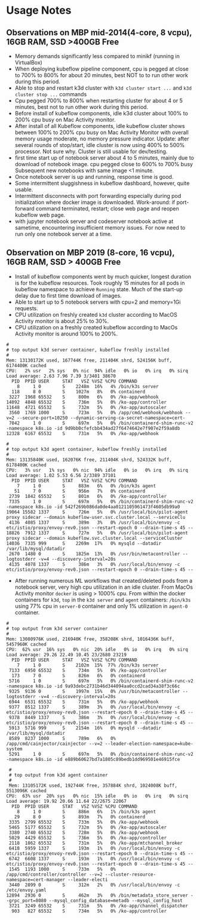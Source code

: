 # Usage Notes

## Observations on MBP mid-2014(4-core, 8 vcpu), 16GB RAM, SSD >400GB Free
* Memory demands significantly less compared to minikf (running in VirtualBox)
* When deploying kubeflow pipeline component, cpu is pegged at close to 700% to 800% for about 20 minutes, best NOT to to run other work during this period.
* Able to stop and restart k3d cluster with `k3d cluster start ...` and `k3d cluster stop ...` commands
* Cpu pegged 700% to 800% when restarting cluster for about 4 or 5 minutes, best not to run other work during this period.
* Before install of kubeflow components, idle k3d cluster about 100% to 200% cpu busy on Mac Activity monitor.
* After install of all Kubeflow components, idle kubeflow cluster shows between 100% to 200% cpu busy on Mac Activity Monitor with overall memory usage moderate, no memory pressure indicator.  Update: after several rounds of stop/start, idle cluster is now using 400% to 500% processor.  Not sure why.  Cluster is still usable for dev/testing.
* first time start up of notebook server about 4 to 5 minutes, mainly due to download of notebook image.  cpu pegged close to 600% to 700% busy  Subsequent new notebooks with same image <1 minute.
* Once notebook server is up and running, response time is good.
* Some intermittent sluggishness in kubeflow dashboard, however, quite usable.
* Intermittent disconnects with port forwarding especially during pod initialization where docker image is downloaded. Work-around: if port-forward command terminated, restart; close web page and reopen kubeflow web page.
* with jupyter notebook server and codeserver notebook active at sametime, encountering insufficient memory issues.  For now need to run only one notebook server at a time.

## Observation on MBP 2019 (8-core, 16 vcpu), 16GB RAM, SSD > 400GB Free
* Install of kubeflow components went by much quicker, longest duration is for the kubeflow resources.  Took roughly 15 minutes for all pods in kubeflow namespace to achieve `Running` state.  Much of the start-up delay due to first time download of images.
* Able to start up to 5 notebook servers with cpu=2 and memory=1Gi requests.
* CPU utilization on freshly created `k3d` cluster according to MacOS Activity monitor is about 25% to 30%.
* CPU utilization on a freshly created kubeflow according to MacOs Activity monitor is around 100% to 200%.
```
#
# top output k3d server container, kubeflow freshly installed
#
Mem: 13130172K used, 167744K free, 211404K shrd, 524156K buff, 6174400K cached
CPU:   2% usr   2% sys   0% nic  94% idle   0% io   0% irq   0% sirq
Load average: 2.63 7.96 7.39 3/3401 38670
  PID  PPID USER     STAT   VSZ %VSZ %CPU COMMAND
    8     1 0        S    2248m  16%   4% /bin/k3s server
  118     8 0        S    1027m   8%   0% containerd
 3227  1968 65532    S     800m   6%   0% /ko-app/webhook
14092  4848 65532    S     736m   5%   0% /ko-app/controller
11648  4721 65532    S     732m   5%   0% /ko-app/autoscaler
 3560  1769 1000     S     723m   5%   0% /app/cmd/webhook/webhook --v=2 --secure-port=10250 --dynamic-serving-ca-secret-namespace=cert-
 7042     1 0        S     697m   5%   0% /bin/containerd-shim-runc-v2 -namespace k8s.io -id 9d9bb0cfefcbb434ad27f6474642e7f907e2f59a8db
12328  6167 65532    S     731m   5%   0% /ko-app/webhook

#
# top output k3d agent container, kubeflow freshly installed
#
Mem: 13135840K used, 162076K free, 211404K shrd, 524332K buff, 6178400K cached
CPU:   3% usr   1% sys   0% nic  94% idle   0% io   0% irq   0% sirq
Load average: 1.02 5.53 6.56 2/3389 37101
  PID  PPID USER     STAT   VSZ %VSZ %CPU COMMAND
    7     1 0        S     883m   6%   0% /bin/k3s agent
   51     7 0        S     956m   7%   0% containerd
 2739  1842 65532    S     801m   6%   0% /ko-app/controller
 7335     1 0        S     697m   5%   0% /bin/containerd-shim-runc-v2 -namespace k8s.io -id 542f269b086da0de4aa0121105961473f4605db99a0
19064 15582 1337     S     726m   5%   0% /usr/local/bin/pilot-agent proxy sidecar --domain kubeflow-user.svc.cluster.local --serviceClu
 4136  4085 1337     S     389m   3%   0% /usr/local/bin/envoy -c etc/istio/proxy/envoy-rev0.json --restart-epoch 0 --drain-time-s 45 --
18826  7912 1337     S     727m   5%   0% /usr/local/bin/pilot-agent proxy sidecar --domain kubeflow.svc.cluster.local --serviceCluster
14036  7335 999      S    2269m  17%   0% mysqld --datadir /var/lib/mysql/datadir
 2670  1480 0        S    1825m  13%   0% /usr/bin/metacontroller --logtostderr -v=4 --discovery-interval=20s
 4135  4078 1337     S     386m   3%   0% /usr/local/bin/envoy -c etc/istio/proxy/envoy-rev0.json --restart-epoch 0 --drain-time-s 45 --
```

* After running numerous ML workflows that created/deleted pods from a notebook server, very high cpu utilization in an idle cluster.  From MacOs Activity monitor `docker` is using > 1000% cpu.  From within the docker containers for `k3d`, `top` in the `k3d server` and `agent` containers:  `/bin/k3s` using 77% cpu in `server-0` container and only 1% utilization in `agent-0` container.
```
#
# top output from k3d server container
#
Mem: 13080976K used, 216940K free, 358208K shrd, 1016436K buff, 5457960K cached
CPU:  62% usr  16% sys   0% nic  20% idle   0% io   0% irq   0% sirq
Load average: 29.26 22.49 10.45 23/2680 23219
  PID  PPID USER     STAT   VSZ %VSZ %CPU COMMAND
    7     1 0        S    2102m  15%  77% /bin/k3s server
 7133  6950 65532    S     734m   5%   0% /ko-app/controller
  173     7 0        S     826m   6%   0% containerd
 5716     1 0        S     697m   5%   0% /bin/containerd-shim-runc-v2 -namespace k8s.io -id 9a93debc2731b46d344094aa0ccd2cad34a38f3c66c
 9325  9136 0        S    1997m  15%   0% /usr/bin/metacontroller --logtostderr -v=4 --discovery-interval=20s
 6944  6531 65532    S     731m   5%   0% /ko-app/webhook
 9377  8512 1337     S     389m   3%   0% /usr/local/bin/envoy -c etc/istio/proxy/envoy-rev0.json --restart-epoch 0 --drain-time-s 45 --
 9378  8449 1337     S     386m   3%   0% /usr/local/bin/envoy -c etc/istio/proxy/envoy-rev0.json --restart-epoch 0 --drain-time-s 45 --
 5913  5716 999      S    2154m  16%   0% mysqld --datadir /var/lib/mysql/datadir
 8589  8237 1000     S     789m   6%   0% /app/cmd/cainjector/cainjector --v=2 --leader-election-namespace=kube-system
 5291     1 0        S     697m   5%   0% /bin/containerd-shim-runc-v2 -namespace k8s.io -id e889b60627bd7a1805c89bedb1dd969501e46915fce

 #
 # top output from k3d agent container
 #
 Mem: 13105172K used, 192744K free, 357884K shrd, 1024008K buff, 5513096K cached
CPU:  63% usr  20% sys   0% nic  15% idle   0% io   0% irq   0% sirq
Load average: 19.92 20.66 11.64 22/2675 22067
  PID  PPID USER     STAT   VSZ %VSZ %CPU COMMAND
    8     1 0        S     886m   6%   1% /bin/k3s agent
   29     8 0        S     893m   7%   0% containerd
 3335  2799 65532    S     733m   5%   0% /ko-app/webhook
 5465  5177 65532    S     732m   5%   0% /ko-app/autoscaler
 3380  2740 65532    S     728m   5%   0% /ko-app/webhook
 5029  4429 65532    S     736m   5%   0% /ko-app/controller
 2118  1862 65532    S     731m   5%   0% /ko-app/mtchannel_broker
 6418  5959 1337     S     193m   1%   0% /usr/local/bin/envoy -c etc/istio/proxy/envoy-rev0.json --restart-epoch 0 --drain-time-s 45 --
 6742  6608 1337     S     193m   1%   0% /usr/local/bin/envoy -c etc/istio/proxy/envoy-rev0.json --restart-epoch 0 --drain-time-s 45 --
 1545  1193 1000     S     733m   5%   0% /app/cmd/controller/controller --v=2 --cluster-resource-namespace=cert-manager --leader-electi
 3440  2899 0        S     312m   2%   0% /usr/local/bin/envoy -c /etc/envoy.yaml
12894  2936 0        S     462m   3%   0% /bin/metadata_store_server --grpc_port=8080 --mysql_config_database=metadb --mysql_config_host
 3721  3249 65532    S     731m   5%   0% /ko-app/channel_dispatcher
  903   827 65532    S     734m   5%   0% /ko-app/controller
```
